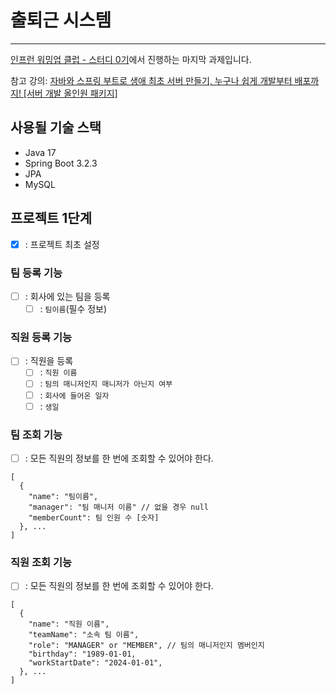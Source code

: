# 출퇴근 시스템

---

[인프런 워밍업 클럽 - 스터디 0기](https://www.inflearn.com/course/inflearn-warmup-club-study-0)에서 진행하는 마지막 과제입니다.

참고 강의: [자바와 스프링 부트로 생애 최초 서버 만들기, 누구나 쉽게 개발부터 배포까지! [서버 개발 올인원 패키지]](https://www.inflearn.com/course/%EC%9E%90%EB%B0%94-%EC%8A%A4%ED%94%84%EB%A7%81%EB%B6%80%ED%8A%B8-%EC%84%9C%EB%B2%84%EA%B0%9C%EB%B0%9C-%EC%98%AC%EC%9D%B8%EC%9B%90)

## 사용될 기술 스택

- Java 17
- Spring Boot 3.2.3
- JPA
- MySQL

## 프로젝트 1단계

- [x] : 프로젝트 최초 설정

### 팀 등록 기능
- [ ] : 회사에 있는 팀을 등록
  - [ ] : `팀이름`(필수 정보)

### 직원 등록 기능
- [ ] : 직원을 등록
  - [ ] : `직원 이름`
  - [ ] : `팀의 매니저인지 매니저가 아닌지 여부`
  - [ ] : `회사에 들어온 일자`
  - [ ] : `생일`

### 팀 조회 기능
- [ ] : 모든 직원의 정보를 한 번에 조회할 수 있어야 한다.
``` 
[
  {
    "name": "팀이름",
    "manager": "팀 매니저 이름" // 없을 경우 null
    "memberCount": 팀 인원 수 [숫자]
  }, ...
]
```

### 직원 조회 기능
- [ ] : 모든 직원의 정보를 한 번에 조회할 수 있어야 한다.
``` 
[
  {
    "name": "직원 이름",
    "teamName": "소속 팀 이름",
    "role": "MANAGER" or "MEMBER", // 팀의 매니저인지 멤버인지
    "birthday": "1989-01-01,
    "workStartDate": "2024-01-01",
  }, ...
]
```